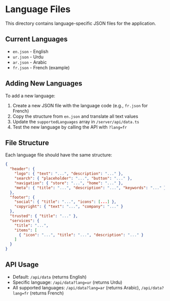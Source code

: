 # Language Files

This directory contains language-specific JSON files for the application.

## Current Languages
- `en.json` - English
- `ur.json` - Urdu
- `ar.json` - Arabic
- `fr.json` - French (example)

## Adding New Languages

To add a new language:

1. Create a new JSON file with the language code (e.g., `fr.json` for French)
2. Copy the structure from `en.json` and translate all text values
3. Update the `supportedLanguages` array in `/server/api/data.ts`
4. Test the new language by calling the API with `?lang=fr`

## File Structure

Each language file should have the same structure:
```json
{
  "header": {
    "logo": { "text": "...", "description": "..." },
    "search": { "placeholder": "...", "button": "..." },
    "navigation": { "store": "...", "home": "..." },
    "meta": { "title": "...", "description": "...", "keywords": "..." }
  },
  "footer": {
    "social": { "title": "...", "icons": [...] },
    "copyright": { "text": "...", "company": "..." }
  },
  "trusted": { "title": "..." },
  "services": {
    "title": "...",
    "items": [
      { "icon": "...", "title": "...", "description": "..." }
    ]
  }
}
```

## API Usage

- Default: `/api/data` (returns English)
- Specific language: `/api/data?lang=ur` (returns Urdu)
- All supported languages: `/api/data?lang=ar` (returns Arabic), `/api/data?lang=fr` (returns French)
